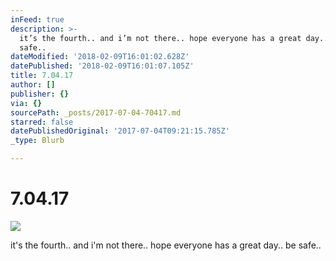 ```yaml
---
inFeed: true
description: >-
  it’s the fourth.. and i’m not there.. hope everyone has a great day.. be
  safe..
dateModified: '2018-02-09T16:01:02.628Z'
datePublished: '2018-02-09T16:01:07.105Z'
title: 7.04.17
author: []
publisher: {}
via: {}
sourcePath: _posts/2017-07-04-70417.md
starred: false
datePublishedOriginal: '2017-07-04T09:21:15.785Z'
_type: Blurb

---
```

# 7.04.17
![](https://the-grid-user-content.s3-us-west-2.amazonaws.com/c19dfed1-a796-4d36-83ba-2106ad093386.jpg)

it's the fourth.. and i'm not there.. hope everyone has a great day.. be safe..